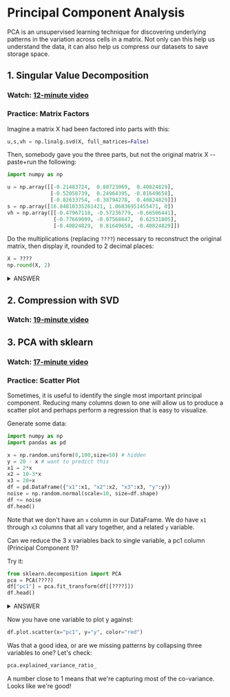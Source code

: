 # Principal Component Analysis

PCA is an unsupervised learning technique for discovering underlying
patterns in the variation across cells in a matrix.  Not only can this
help us understand the data, it can also help us compress our datasets
to save storage space.

## 1. Singular Value Decomposition

### Watch: [12-minute video](https://youtu.be/nva46bNSADs)

### Practice: Matrix Factors

Imagine a matrix X had been factored into parts with this:

```python
u,s,vh = np.linalg.svd(X, full_matrices=False)
```

Then, somebody gave you the three parts, but not the original matrix X
-- paste+run the following:

```python
import numpy as np

u = np.array([[-0.21483724,  0.88723069,  0.40824829],
              [-0.52058739,  0.24964395, -0.81649658],
              [-0.82633754, -0.38794278,  0.40824829]])
s = np.array([16.84810335261421, 1.06836951455471, 0])
vh = np.array([[-0.47967118, -0.57236779, -0.66506441],
               [-0.77669099, -0.07568647,  0.62531805],
               [-0.40824829,  0.81649658, -0.40824829]])
```

Do the multiplications (replacing `????`) necessary to reconstruct the
original matrix, then display it, rounded to 2 decimal places:

```python
X = ????
np.round(X, 2)
```

<details>
    <summary>ANSWER</summary>
    <code>
X = (u*s)@vh
    </code>
</details>

## 2. Compression with SVD

### Watch: [19-minute video](https://youtu.be/HkI1Rml2dWs)

## 3. PCA with sklearn

### Watch: [17-minute video](https://youtu.be/cbslrjMXBVg)

### Practice: Scatter Plot

Sometimes, it is useful to identify the single most important
principal component.  Reducing many columns down to one will allow us
to produce a scatter plot and perhaps perform a regression that is
easy to visualize.

Generate some data:

```python
import numpy as np
import pandas as pd

x = np.random.uniform(0,100,size=50) # hidden
y = 20 - x # want to predict this
x1 = 2*x
x2 = 10-3*x
x3 = 20+x
df = pd.DataFrame({"x1":x1, "x2":x2, "x3":x3, "y":y})
noise = np.random.normal(scale=10, size=df.shape)
df += noise
df.head()
```

Note that we don't have an `x` column in our DataFrame.  We do have
`x1` through `x3` columns that all vary together, and a related `y`
variable.

Can we reduce the 3 x variables back to single variable, a pc1 column
(Principal Component 1)?

Try it:

```python
from sklearn.decomposition import PCA
pca = PCA(????)
df["pc1"] = pca.fit_transform(df[[????]])
df.head()
```

<details>
    <summary>ANSWER</summary>
Pass in <code>1</code> for the first <code>????</code> and pass in <code>"x1", "x2", "x3"</code> for the second <code>????</code>
</details>

Now you have one variable to plot y against:

```python
df.plot.scatter(x="pc1", y="y", color="red")
```

Was that a good idea, or are we missing patterns by collapsing three
variables to one?  Let's check:

```python
pca.explained_variance_ratio_
```

A number close to 1 means that we're capturing most of the
co-variance.  Looks like we're good!
